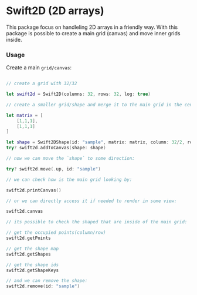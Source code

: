 # Swift2D (2D arrays)

This package focus on handleling 2D arrays in a friendly way.
With this package is possible to create a main grid (canvas) and move inner grids inside.

### Usage

Create a main `grid/canvas`:

```swift

// create a grid with 32/32

let swift2d = Swift2D(columns: 32, rows: 32, log: true)

// create a smaller grid/shape and merge it to the main grid in the center

let matrix = [
    [1,1,1],
    [1,1,1]
]

let shape = Swift2DShape(id: "sample", matrix: matrix, column: 32/2, row: 32/2, collisions: CollisionFactory.wallsAndShapes())
try? swift2d.addToCanvas(shape: shape)

// now we can move the `shape` to some direction:

try? swift2d.move(.up, id: "sample")

// we can check how is the main grid looking by:

swift2d.printCanvas()

// or we can directly access it if needed to render in some view:

swift2d.canvas

// its possible to check the shaped that are inside of the main grid:

// get the occupied points(column/row)
swift2d.getPoints

// get the shape map
swift2d.getShapes

// get the shape ids
swift2d.getShapeKeys

// and we can remove the shape:
swift2d.remove(id: "sample")
```

